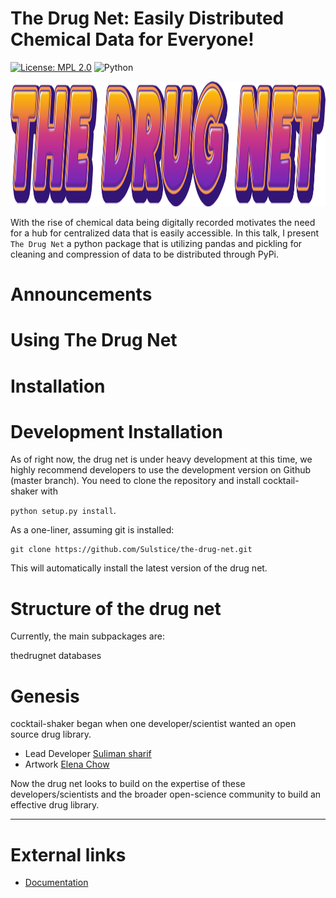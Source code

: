 The Drug Net: Easily Distributed Chemical Data for Everyone!
============================================================

[![License: MPL 2.0](https://img.shields.io/badge/License-MPL%202.0-brightgreen.svg)](https://opensource.org/licenses/MPL-2.0)
![Python](https://img.shields.io/badge/python-3.7-blue.svg)

<p align="center">
  <img width="1000" height="200" src="images/the_drug_net_logo.png">
</p>

With the rise of chemical data being digitally recorded motivates the need for a hub for centralized data that is 
easily accessible. In this talk, I present `The Drug Net` a python package that is utilizing pandas and pickling for 
cleaning and compression of data to be distributed through PyPi.

Announcements
=============

Using The Drug Net
==================


Installation 
==================

Development Installation
========================

As of right now, the drug net is under heavy development at this time, we highly
recommend developers to use the development version on Github (master
branch). You need to clone the repository and install cocktail-shaker with

`python setup.py install`.

As a one-liner, assuming git is installed:

    git clone https://github.com/Sulstice/the-drug-net.git

This will automatically install the latest version of the drug net.

Structure of the drug net
==========================

Currently, the main subpackages are:


thedrugnet 
databases 

Genesis
=======

cocktail-shaker began when one developer/scientist wanted an open source
drug library.

- Lead Developer [Suliman sharif](http://sulstice.github.io/)
- Artwork [Elena Chow](http://www.chowelena.com/)

Now the drug net looks to build on the expertise of these
developers/scientists and the broader open-science community to build an
effective drug library.

* * * * *

External links
==============

-   [Documentation]()

